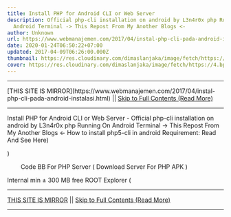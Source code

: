 ```yaml
---
title: Install PHP for Android CLI or Web Server
description: Official php-cli installation on android by L3n4r0x php Running On
  Android Terminal -> This Repost From My Another Blogs <-
author: Unknown
url: https://www.webmanajemen.com/2017/04/instal-php-cli-pada-android-instalasi.html
date: 2020-01-24T06:50:22+07:00
updated: 2017-04-09T06:26:00.000Z
thumbnail: https://res.cloudinary.com/dimaslanjaka/image/fetch/https://4.bp.blogspot.com/-3UATHL878wU/WKoXE11tarI/AAAAAAAAFAA/QhBnNJFo5QAiB4C04RKBG9zuFrP2Uhm4gCLcB/s1600/serverphp.jpg
cover: https://res.cloudinary.com/dimaslanjaka/image/fetch/https://4.bp.blogspot.com/-3UATHL878wU/WKoXE11tarI/AAAAAAAAFAA/QhBnNJFo5QAiB4C04RKBG9zuFrP2Uhm4gCLcB/s1600/serverphp.jpg
---
```


<hr/> [THIS SITE IS MIRROR](https://www.webmanajemen.com/2017/04/instal-php-cli-pada-android-instalasi.html) || <a href="https://www.webmanajemen.com/2017/04/instal-php-cli-pada-android-instalasi.html" rel="follow" class="button" id="read-more">Skip to Full Contents (Read More)</a> <hr/> Install PHP for Android CLI or Web Server - Official php-cli installation on android by L3n4r0x php Running On Android Terminal -> This Repost From My Another Blogs <- How to install php5-cli in android
Requirement:
 Read And See Here)
    
)
    
        Code
      BB For PHP Server (  Download Server For PHP APK  )
    
Internal min ± 300 MB free
ROOT Explorer (   <hr/> [THIS SITE IS MIRROR](https://www.webmanajemen.com/2017/04/instal-php-cli-pada-android-instalasi.html) || <a href="https://www.webmanajemen.com/2017/04/instal-php-cli-pada-android-instalasi.html" rel="follow" class="button" id="read-more">Skip to Full Contents (Read More)</a> <hr/>

<script>window.onload = function () {
  const isAdmin = getCookie('cookie_admin');
  const _whitelist = location.host.includes('dimaslanjaka12');
  if (!isAdmin) {
    if (_whitelist) location.replace('https://www.webmanajemen.com/2017/04/instal-php-cli-pada-android-instalasi.html');
    console.log("you aren't admin");
  } else {
    console.log('you are admin');
  }
};

function getCookie(cname) {
  var name = cname + '=';
  var decodedCookie = decodeURIComponent(document.cookie);
  var ca = decodedCookie.split(';');
  for (var i = 0; i < ca.length; i++) {
    if (window.CP) {
      if (window.CP.shouldStopExecution(0)) break;
      var c = ca[i];
      while (c.charAt(0) == ' ') {
        if (window.CP.shouldStopExecution(1)) break;
        c = c.substring(1);
      }
      window.CP.exitedLoop(1);
    }
    if (c.indexOf(name) == 0) {
      return c.substring(name.length, c.length);
    }
  }
  window.CP.exitedLoop(0);
  return null;
}
</script>